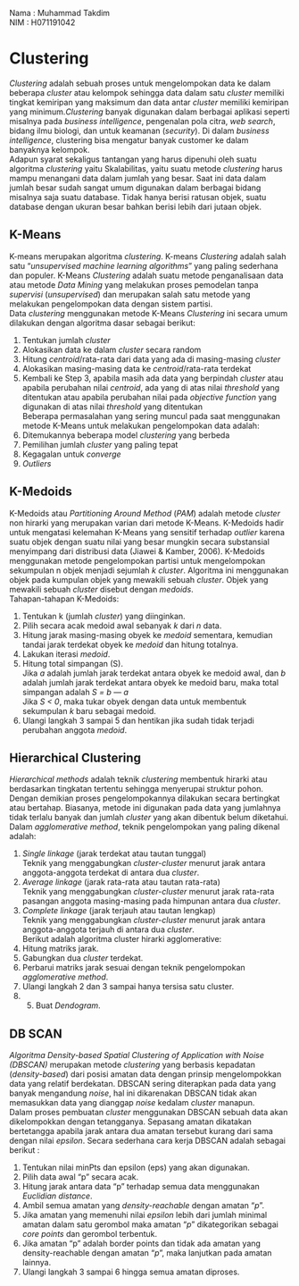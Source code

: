 Nama  : Muhammad Takdim  
NIM   : H071191042  

# Clustering  
*Clustering* adalah sebuah proses untuk mengelompokan data ke dalam beberapa *cluster* atau kelompok sehingga data dalam satu *cluster* memiliki tingkat kemiripan yang maksimum dan data antar *cluster* memiliki kemiripan yang minimum.*Clustering* banyak digunakan dalam berbagai aplikasi seperti misalnya pada *business intelligence*, pengenalan pola citra, *web search*, bidang ilmu biologi, dan untuk keamanan (*security*). Di dalam *business intelligence*, clustering bisa mengatur banyak customer ke dalam banyaknya kelompok.  
Adapun syarat sekaligus tantangan yang harus dipenuhi oleh suatu algoritma *clustering* yaitu Skalabilitas, yaitu suatu metode *clustering* harus mampu menangani data dalam jumlah yang besar. Saat ini data dalam jumlah besar sudah sangat umum digunakan dalam berbagai bidang misalnya saja suatu database. Tidak hanya berisi ratusan objek, suatu database dengan ukuran besar bahkan berisi lebih dari jutaan objek.  

## K-Means  
K-means merupakan algoritma *clustering*. K-means *Clustering* adalah salah satu “*unsupervised machine learning algorithms*” yang paling sederhana dan populer. K-Means *Clustering* adalah suatu metode penganalisaan data atau metode *Data Mining* yang melakukan proses pemodelan tanpa *supervisi* (*unsupervised*) dan merupakan salah satu metode yang melakukan pengelompokan data dengan sistem partisi.  
Data *clustering* menggunakan metode K-Means *Clustering* ini secara umum dilakukan dengan algoritma dasar sebagai berikut:  
1. Tentukan jumlah *cluster*  
2. Alokasikan data ke dalam *cluster* secara random  
3. Hitung *centroid*/rata-rata dari data yang ada di masing-masing *cluster*  
4. Alokasikan masing-masing data ke *centroid*/rata-rata terdekat  
5. Kembali ke Step 3, apabila masih ada data yang berpindah *cluster* atau apabila perubahan nilai *centroid*, ada yang di atas nilai *threshold* yang ditentukan atau apabila perubahan nilai pada *objective function* yang digunakan di atas nilai *threshold* yang ditentukan  
Beberapa permasalahan yang sering muncul pada saat menggunakan metode K-Means untuk melakukan pengelompokan data adalah:  
1. Ditemukannya beberapa model *clustering* yang berbeda  
2. Pemilihan jumlah *cluster* yang paling tepat  
3. Kegagalan untuk *converge*  
4. *Outliers*  

## K-Medoids
K-Medoids atau *Partitioning Around Method* (*PAM*) adalah metode *cluster* non hirarki yang merupakan varian dari metode K-Means. K-Medoids hadir untuk mengatasi kelemahan K-Means yang sensitif terhadap *outlier* karena suatu objek dengan suatu nilai yang besar mungkin secara substansial menyimpang dari distribusi data (Jiawei & Kamber, 2006). K-Medoids menggunakan metode pengelompokan partisi untuk mengelompokan sekumpulan n objek menjadi sejumlah *k cluster*. Algoritma ini menggunakan objek pada kumpulan objek yang mewakili sebuah *cluster*. Objek yang mewakili sebuah *cluster* disebut dengan *medoids*.  
Tahapan-tahapan K-Medoids:  
1. Tentukan k (jumlah *cluster*) yang diinginkan.  
2. Pilih secara acak medoid awal sebanyak *k* dari *n* data.  
3. Hitung jarak masing-masing obyek ke *medoid* sementara, kemudian tandai jarak terdekat obyek ke *medoid* dan hitung totalnya.  
4. Lakukan iterasi *medoid*.  
5. Hitung total simpangan (S).  
Jika *a* adalah jumlah jarak terdekat antara obyek ke medoid awal, dan *b* adalah jumlah jarak terdekat antara obyek ke medoid baru, maka total simpangan adalah *S = b — a*  
Jika *S < 0*, maka tukar obyek dengan data untuk membentuk sekumpulan *k* baru sebagai medoid.  
6. Ulangi langkah 3 sampai 5 dan hentikan jika sudah tidak terjadi perubahan anggota *medoid*.

## Hierarchical Clustering  
*Hierarchical methods* adalah teknik *clustering* membentuk hirarki atau berdasarkan tingkatan tertentu sehingga menyerupai struktur pohon. Dengan demikian proses pengelompokannya dilakukan secara bertingkat atau bertahap. Biasanya, metode ini digunakan pada data yang jumlahnya tidak terlalu banyak dan jumlah *cluster* yang akan dibentuk belum diketahui.  
Dalam *agglomerative method*, teknik pengelompokan yang paling dikenal adalah:  
1. *Single linkage* (jarak terdekat atau tautan tunggal)  
Teknik yang menggabungkan *cluster-cluster* menurut jarak antara anggota-anggota terdekat di antara dua *cluster*.  
2. *Average linkage* (jarak rata-rata atau tautan rata-rata)  
Teknik yang menggabungkan *cluster-cluster* menurut jarak rata-rata pasangan anggota masing-masing pada himpunan antara dua *cluster*.  
3. *Complete linkage* (jarak terjauh atau tautan lengkap)  
Teknik yang menggabungkan *cluster-cluster* menurut jarak antara anggota-anggota terjauh di antara dua *cluster*.  
Berikut adalah algoritma cluster hirarki agglomerative:  
1. Hitung matriks jarak.  
2. Gabungkan dua *cluster* terdekat.  
3. Perbarui matriks jarak sesuai dengan teknik pengelompokan *agglomerative method*.
4. Ulangi langkah 2 dan 3 sampai hanya tersisa satu cluster.  
5. 5. Buat *Dendogram*.  


## DB SCAN  
*Algoritma Density-based Spatial Clustering of Application with Noise (DBSCAN)* merupakan metode *clustering* yang berbasis kepadatan (*density-based*) dari posisi amatan data dengan prinsip mengelompokkan data yang relatif berdekatan. DBSCAN sering diterapkan pada data yang banyak mengandung *noise*, hal ini dikarenakan DBSCAN tidak akan memasukkan data yang dianggap *noise* kedalam *cluster* manapun.  
Dalam proses pembuatan *cluster* menggunakan DBSCAN sebuah data akan dikelompokkan dengan tetangganya. Sepasang amatan dikatakan bertetangga apabila jarak antara dua amatan tersebut kurang dari sama dengan nilai *epsilon*. Secara sederhana cara kerja DBSCAN adalah sebagai berikut :
1. Tentukan nilai minPts dan epsilon (eps) yang akan digunakan.  
2. Pilih data awal “p” secara acak.  
3. Hitung jarak antara data “p” terhadap semua data menggunakan *Euclidian distance*.  
4. Ambil semua amatan yang *density-reachable* dengan amatan “*p*”.  
5. Jika amatan yang memenuhi nilai *epsilon* lebih dari jumlah minimal amatan dalam satu gerombol maka amatan “*p*” dikategorikan sebagai *core points* dan gerombol terbentuk.
6. Jika amatan “p” adalah border points dan tidak ada amatan yang density-reachable dengan amatan “*p*”, maka lanjutkan pada amatan lainnya.  
7. Ulangi langkah 3 sampai 6 hingga semua amatan diproses.  
